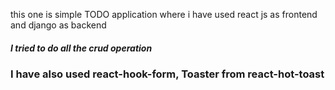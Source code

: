 <p>this one is simple <span class="font-width:bold">TODO application</span> where i have used react js as frontend and django as backend</p>
<h5>I tried to do all the crud operation</h5>
<h3>I have also used react-hook-form, Toaster from react-hot-toast </h3>
